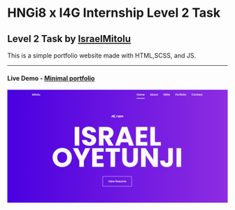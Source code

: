 # HNGi8 x I4G Internship Level 2 Task

## Level 2 Task by [IsraelMitolu](https://israelmitolu.netlify.app)

This is a simple portfolio website made with HTML,SCSS, and JS.

<hr />

#### Live Demo - [Minimal portfolio](https://israelmitolu-hng-portfolio.netlify.app)
   
![Resume](https://github.com/israelmitolu/HNG-Level-2-Task/blob/main/assets/img/Capture.PNG)
